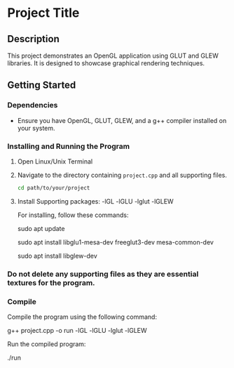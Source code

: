 # Project Title

## Description
This project demonstrates an OpenGL application using GLUT and GLEW libraries. It is designed to showcase graphical rendering techniques.

## Getting Started

### Dependencies
- Ensure you have OpenGL, GLUT, GLEW, and a g++ compiler installed on your system.

### Installing and Running the Program
1. Open Linux/Unix Terminal
   
2. Navigate to the directory containing `project.cpp` and all supporting files.
   ```bash
   cd path/to/your/project
   
3. Install Supporting packages: -lGL -lGLU -lglut -lGLEW

   For installing, follow these commands:

   sudo apt update

   sudo apt install libglu1-mesa-dev freeglut3-dev mesa-common-dev

   sudo apt install libglew-dev


### Do not delete any supporting files as they are essential textures for the program.

### Compile
Compile the program using the following command:

g++ project.cpp -o run -lGL -lGLU -lglut -lGLEW


Run the compiled program:

./run
